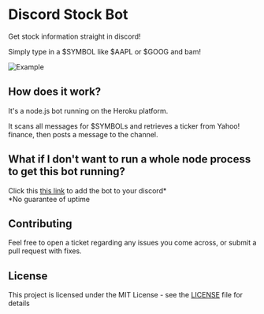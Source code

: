 # Discord Stock Bot

Get stock information straight in discord! 

Simply type in a $SYMBOL like $AAPL or $GOOG and bam!

![Example](https://i.imgur.com/C2z8tZS.png)

## How does it work?

It's a node.js bot running on the Heroku platform.

It scans all messages for $SYMBOLs and retrieves a ticker from Yahoo! finance, then posts a message to the channel.

## What if I don't want to run a whole node process to get this bot running? 
Click this [this link](https://discordapp.com/oauth2/authorize?&client_id=380167669120237569&scope=bot&permissions=0) to add the bot to your discord*  
*No guarantee of uptime

## Contributing

Feel free to open a ticket regarding any issues you come across, or submit a pull request with fixes.

## License

This project is licensed under the MIT License - see the [LICENSE](LICENSE) file for details

